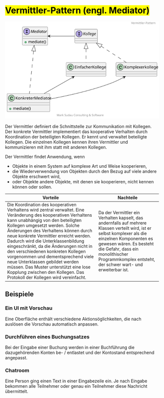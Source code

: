 # <mark>Vermittler-Pattern (engl. Mediator)

![Vermittler-Pattern](mediator_class.svg "Vermittler Pattern")


Der Vermittler definiert die Schnittstelle zur Kommunikation mit Kollegen. Der konkrete Vermittler implementiert das
kooperative Verhalten durch Koordination der beteiligten Kollegen. Er kennt und verwaltet beteiligte Kollegen. Die
einzelnen Kollegen kennen ihren Vermittler und kommunizieren mit ihm statt mit anderen Kollegen.

Der Vermittler findet Anwendung, wenn
 + Objekte in einem System auf komplexe Art und Weise kooperieren,
 + die Wiederverwendung von Objekten durch den Bezug auf viele andere Objekte erschwert wird,
 + oder Objekte andere Objekte, mit denen sie kooperieren, nicht kennen können oder sollen.

| Vorteile                                                                                                                                                                                                                                                                                                                                                                                                                                                                                                                                                                                   | Nachteile                                                                                                                                                                                                                                                                          |
|--------------------------------------------------------------------------------------------------------------------------------------------------------------------------------------------------------------------------------------------------------------------------------------------------------------------------------------------------------------------------------------------------------------------------------------------------------------------------------------------------------------------------------------------------------------------------------------------|------------------------------------------------------------------------------------------------------------------------------------------------------------------------------------------------------------------------------------------------------------------------------------|
| Die Koordination des kooperativen Verhaltens wird zentral verwaltet. Eine Veränderung des kooperativen Verhaltens kann unabhängig von den beteiligten Kollegen umgesetzt werden. Solche Änderungen des Verhaltens können durch neue konkrete Vermittler erreicht werden. Dadurch wird die Unterklassenbildung eingeschränkt, da die Änderungen nicht in den verschiedenen konkreten Kollegen vorgenommen und dementsprechend viele neue Unterklassen gebildet werden müssen. Das Muster unterstützt eine lose Kopplung zwischen den Kollegen. Das Protokoll der Kollegen wird vereinfacht. | Da der Vermittler ein Verhalten kapselt, das andernfalls auf mehrere Klassen verteilt wird, ist er selbst komplexer als die einzelnen Komponenten es gewesen wären. Es besteht die Gefahr, dass ein monolithischer Programmkomplex entsteht, der schwer wart- und erweiterbar ist. |


## Beispiele
### Ein UI mit Vorschau
Eine Oberfläche enthält verschiedene Aktionsöglichkeiten, die nach auslösen die Vorschau automatisch anpassen.

### Durchführen eines Buchungsatzes
Bei der Eingabe einer Buchung werden in einer Buchführung die dazugehörenden Konten be- / entlastet und der Kontostand 
entsprechend angepasst.

### Chatroom
Eine Person ging einen Text in einer Eingabezeile ein. Je nach Eingabe bekommen alle Teilnehmer oder genau ein Teilnehmer 
diese Nachricht übermittelt.
